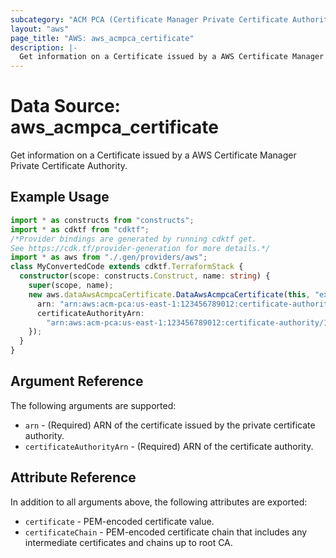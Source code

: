 ```yaml
---
subcategory: "ACM PCA (Certificate Manager Private Certificate Authority)"
layout: "aws"
page_title: "AWS: aws_acmpca_certificate"
description: |-
  Get information on a Certificate issued by a AWS Certificate Manager Private Certificate Authority
---
```


# Data Source: aws_acmpca_certificate

Get information on a Certificate issued by a AWS Certificate Manager Private Certificate Authority.

## Example Usage

```typescript
import * as constructs from "constructs";
import * as cdktf from "cdktf";
/*Provider bindings are generated by running cdktf get.
See https://cdk.tf/provider-generation for more details.*/
import * as aws from "./.gen/providers/aws";
class MyConvertedCode extends cdktf.TerraformStack {
  constructor(scope: constructs.Construct, name: string) {
    super(scope, name);
    new aws.dataAwsAcmpcaCertificate.DataAwsAcmpcaCertificate(this, "example", {
      arn: "arn:aws:acm-pca:us-east-1:123456789012:certificate-authority/12345678-1234-1234-1234-123456789012/certificate/1234b4a0d73e2056789bdbe77d5b1a23",
      certificateAuthorityArn:
        "arn:aws:acm-pca:us-east-1:123456789012:certificate-authority/12345678-1234-1234-1234-123456789012",
    });
  }
}

```

## Argument Reference

The following arguments are supported:

* `arn` - (Required) ARN of the certificate issued by the private certificate authority.
* `certificateAuthorityArn` - (Required) ARN of the certificate authority.

## Attribute Reference

In addition to all arguments above, the following attributes are exported:

* `certificate` - PEM-encoded certificate value.
* `certificateChain` - PEM-encoded certificate chain that includes any intermediate certificates and chains up to root CA.

<!-- cache-key: cdktf-0.17.0-pre.15 input-849eae2afbaa17034d1e0f43a49cab1f4df91f1e3ae6b81dc7181a780301a4a0 -->